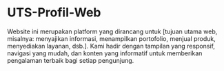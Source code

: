 # UTS-Profil-Web
Website ini merupakan platform yang dirancang untuk [tujuan utama web, misalnya: menyajikan informasi, menampilkan portofolio, menjual produk, menyediakan layanan, dsb.]. Kami hadir dengan tampilan yang responsif, navigasi yang mudah, dan konten yang informatif untuk memberikan pengalaman terbaik bagi setiap pengunjung.

